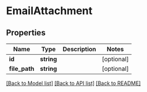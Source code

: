 # EmailAttachment

## Properties
Name | Type | Description | Notes
------------ | ------------- | ------------- | -------------
**id** | **string** |  | [optional] 
**file_path** | **string** |  | [optional] 

[[Back to Model list]](../README.md#documentation-for-models) [[Back to API list]](../README.md#documentation-for-api-endpoints) [[Back to README]](../README.md)


